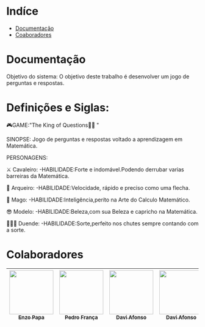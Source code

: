 # Indíce

* [Documentação](#Documentação)
* [Coaboradores](#Colaboradores)



# Documentação

Objetivo do sistema: O objetivo deste trabalho é desenvolver um jogo de perguntas e respostas.<p>
  
# Definições e Siglas: 
  
  🎮GAME:"The King of Questions🏰👑 "
  
  SINOPSE:
  Jogo de perguntas e respostas voltado a aprendizagem em  Matemática.
  
  PERSONAGENS:
  
  ⚔ Cavaleiro:
  -HABILIDADE:Forte e indomável.Podendo derrubar varias barreiras da Matemática.
  
 🏹 Arqueiro:
  -HABILIDADE:Velocidade, rápido e preciso como uma flecha.
  
 🔮 Mago:
  -HABILIDADE:Inteligência,períto na Arte do Calculo Matemático.
  
 😎 Modelo:
  -HABILIDADE:Beleza,com sua Beleza e capricho na Matemática.
  
 🧝🏻‍♂️ Duende:
  -HABILIDADE:Sorte,perfeito nos chutes sempre contando com a sorte.

# Colaboradores

| [<img src="https://scontent.fplu25-1.fna.fbcdn.net/v/t1.6435-9/46522772_1901876389898610_1659276102738116608_n.jpg?_nc_cat=108&ccb=1-5&_nc_sid=09cbfe&_nc_eui2=AeGHqeE5cz_48cuSwLABidShn84xqwa651mfzjGrBrrnWTCugT2ZCawzZVbcjIpboaAg2EbseZkNyY8B5WNfZo4h&_nc_ohc=o8gO1DABQMEAX_cAcMc&_nc_ht=scontent.fplu25-1.fna&oh=65b387bbab97ae9b4f2a9fe247013025&oe=61D3A70A" width=115><br><sub>Enzo Papa</sub>](https://github.com/EnzoPapa) |  [<img src="https://avatars.githubusercontent.com/u/89569055?v=4" width=115><br><sub>Pedro França</sub>](https://github.com/PedroFran2021) |  [<img src="https://avatars.githubusercontent.com/u/89953265?v=4" width=115><br><sub>Davi Afonso</sub>](https://github.com/DaviAfonso88) |  [<img src="https://avatars.githubusercontent.com/u/89953265?v=4" width=115><br><sub>Davi Afonso</sub>](https://github.com/DaviAfonso88) | [<img src="https://avatars.githubusercontent.com/u/89953265?v=4" width=115><br><sub>Davi Afonso</sub>](https://github.com/DaviAfonso88)
| :---: | :---: | :---: | :---: | :---: |
